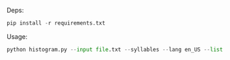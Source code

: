 Deps:

```python
pip install -r requirements.txt
```

Usage:
```python
python histogram.py --input file.txt --syllables --lang en_US --list
```


